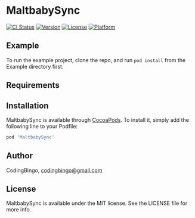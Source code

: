 # MaltbabySync

[![CI Status](https://img.shields.io/travis/CodingBingo/MaltbabySync.svg?style=flat)](https://travis-ci.org/CodingBingo/MaltbabySync)
[![Version](https://img.shields.io/cocoapods/v/MaltbabySync.svg?style=flat)](https://cocoapods.org/pods/MaltbabySync)
[![License](https://img.shields.io/cocoapods/l/MaltbabySync.svg?style=flat)](https://cocoapods.org/pods/MaltbabySync)
[![Platform](https://img.shields.io/cocoapods/p/MaltbabySync.svg?style=flat)](https://cocoapods.org/pods/MaltbabySync)

## Example

To run the example project, clone the repo, and run `pod install` from the Example directory first.

## Requirements

## Installation

MaltbabySync is available through [CocoaPods](https://cocoapods.org). To install
it, simply add the following line to your Podfile:

```ruby
pod 'MaltbabySync'
```

## Author

CodingBingo, codingbingo@gmail.com

## License

MaltbabySync is available under the MIT license. See the LICENSE file for more info.
